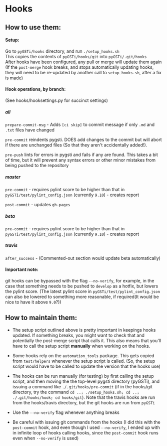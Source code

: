 # Hooks 
## How to use them:

#### Setup:  

Go to `pyGSTi/hooks` directory, and run `./setup_hooks.sh`  
This copies the contents of `pyGSTi/hooks/git` into `pyGSTi/.git/hooks`  
After hooks have been configured, any pull or merge will update them again  
(If the `post-merge` hook breaks, and stops automatically updating hooks, they will need to be re-updated by another call to `setup_hooks.sh`, after a fix is made)

#### Hook operations, by branch:
(See hooks/hooksettings.py for succinct settings)

##### all

`prepare-commit-msg` - Adds `[ci skip]` to commit message if only `.md` and `.txt` files have changed

`pre-commit` reindents pygsti. DOES add changes to the commit but will abort if there are unchanged files (So that they aren't accidentally added!).

`pre-push` lints for errors in pygsti and fails if any are found. This takes a bit of time, but it will prevent any syntax errors or other minor mistakes from being pushed to the repository

##### master

`pre-commit`   -  requires pylint score to be higher than that in `pyGSTi/test/pylint_config.json` (currently `9.10`) - creates report

`post-commit`  -  updates `gh-pages`

##### beta

`pre-commit`   -  requires pylint score to be higher than that in `pyGSTi/test/pylint_config.json` (currently `9.10`) - creates report

##### travis

`after_success` - (Commented-out section would update beta automatically)

#### Important note:

git hooks can be bypassed with the flag `--no-verify`, for example, in the case that something needs to be pushed to `develop` as a hotfix, but lowers the pylint score. (The latest pylint score in `pyGSTi/test/pylint_config.json` can also be lowered to something more reasonable, if required(It would be nice to have it above `9.0`?))

## How to maintain them:

- The setup script outlined above is pretty important in keepings hooks updated. If something breaks, you might want to check that and potentially the post-merge script that calls it. This also means that you'll have to call the setup script **manually** when working on the hooks.

- Some hooks rely on the `automation_tools` package. This gets copied from `test/helpers` whenever the setup script is called. (So, the setup script would have to be called to update the version that the hooks use)

- The hooks can be run manually (for testing) by first calling the setup script, and then moving the the top-level pygsti directory (pyGSTi), and issuing a command like `./.git/hooks/pre-commit` (if in the hooks/git directory, try the command `cd ..; ./setup_hooks.sh; cd ..; ./.git/hooks/hook; cd hooks/git`). Note that the travis hooks are run from the hooks/travis directory, but the git hooks are run from `pyGSTi`

- Use the `--no-verify` flag whenever anything breaks

- Be careful with issuing git commands from the hooks (I did this with the `post-commit` hook, and even though I used `--no-verify`, I ended up with in infinite loop of hooks calling hooks, since the `post-commit` hook runs even when `--no-verify` is used)


